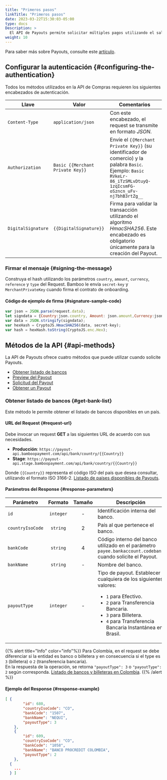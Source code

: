```yaml
---
title: "Primeros pasos"
linkTitle: "Primeros pasos"
date: 2023-03-22T15:30:03-05:00
type: docs
Description: >
  El API de Payouts permite solicitar múltiples pagos utilizando el saldo disponible en su cuenta.
weight: 10
---
```


Para saber más sobre Payouts, consulte este [artículo](../overview.html).

## Configurar la autenticación {#configuring-the-authentication}
Todos los métodos utilizados en la API de Compras requieren los siguientes encabezados de autenticación.

| Llave | Valor | Comentarios |
|---|---|---|
| `Content-Type` | `application/json` | Con este encabezado, el request se transmite en formato _JSON_. |
| `Authorization` | `Basic {{Merchant Private Key}}` | Envíe el `{{Merchant Private Key}}` (su identificador de comercio) y la palabra `Basic`.<br>Ejemplo: `Basic RVkeLr-86_iTzSMLvDtuyQ-1zqIcsmFG-oSzncn_uFv-nj7bhB3rtZg__` |
| `DigitalSignature` | `{{DigitalSignature}}` | Firma para validar la transacción utilizando el algoritmo _HmacSHA256_. Este encabezado es obligatorio únicamente para la creación del Payout. |

### Firmar el mensaje {#signing-the-message}
Construya el hash utilizando los parámetros `country`, `amount`, `currency`, `reference` y `type` del Request. Bamboo le envía `secret-key` y `MerchantPrivateKey` cuando firma el contrato de onboarding.

#### Código de ejemplo de firma {#signature-sample-code}
```javascript
var json = JSON.parse(request.data);
let signdata = {Country:json.country, Amount: json.amount,Currency:json.currency, Reference:json.reference, Type: json.type};
var data = JSON.stringify(signdata);
var hexHash = CryptoJS.HmacSHA256(data, secret-key);
var hash = hexHash.toString(CryptoJS.enc.Hex);
```

## Métodos de la API {#api-methods}
La API de Payouts ofrece cuatro métodos que puede utilizar cuando solicite Payouts.

* [Obtener listado de bancos](#get-bank-list)
* [Preview del Payout](payouts-preview.html)
* [Solicitud del Payout](using-payouts-api.html)
* [Obtener un Payout](using-payouts-api.html#obtaining-a-payout)

### Obtener listado de bancos {#get-bank-list}
Este método le permite obtener el listado de bancos disponibles en un país.

#### URL del Request {#request-url}
Debe invocar un request **GET** a las siguientes URL de acuerdo con sus necesidades.

* **Producción**: `https://payout-api.bamboopayment.com/api/bank/country/{{Country}}`
* **Stage**: `https://payout-api.stage.bamboopayment.com/api/bank/country/{{Country}}`

Donde `{{Country}}` representa el código ISO del país que desea consultar, utilizando el formato ISO 3166-2. [Listado de países disponibles de Payouts](../overview.html#coverage).

#### Parámetros del Response {#response-parameters}

| Parámetro | Formato | Tamaño | Descripción |
|---|:-:|:-:|---|
| `id` | `integer` | - | Identificación interna del banco. |
| `countryIsoCode` | `string` | 2 | País al que pertenece el banco. |
| `bankCode` | `string` | 4 | Código interno del banco utilizado en el parámetro `payee.bankaccount.codebank` cuando solicite el Payout. |
| `bankName` | `string` | - | Nombre del banco. |
| `payoutType` | `integer` | - | Tipo de payout. Establecer cualquiera de los siguientes valores: <br> <ul style="list-style-type:disc;"><li>`1` para Efectivo.</li><li>`2` para Transferencia Bancaria.</li><li>`3` para Billetera.</li><li>`4` para Transferencia Bancaria Instantánea en Brasil.</li></ul> |

{{% alert title="Info" color="info"%}}
Para Colombia, en el request se debe diferenciar si la entidad es banco o billetera y en consecuencia si el type es `3` (billetera) o `2` (transferencia bancaria).<br>
En la respuesta de la operación, se retorna `"payoutType": 3` o `"payoutType": 2` según corresponda. [Listado de bancos y billeteras en Colombia](../payouts-api/variables.html#colombia).
{{% /alert %}}

#### Ejemplo del Response {#response-example}
```json
[ {
        "id": 680,
        "countryIsoCode": "CO",
        "bankCode": "1507",
        "bankName": "NEQUI",
        "payoutType": 3
    },
    {
        "id": 609,
        "countryIsoCode": "CO",
        "bankCode": "1058",
        "bankName": "BANCO PROCREDIT COLOMBIA",
        "payoutType": 2
    },
  {
    ...
  } ]
```